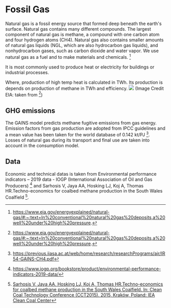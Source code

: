 # Fossil Gas

Natural gas is a fossil energy source that formed deep beneath the earth's surface. Natural gas contains many different compounds. The largest component of natural gas is methane, a compound with one carbon atom and four hydrogen atoms (CH4). Natural gas also contains smaller amounts of natural gas liquids (NGL, which are also hydrocarbon gas liquids), and nonhydrocarbon gases, such as carbon dioxide and water vapor. We use natural gas as a fuel and to make materials and chemicals. [^2]

It is most commonly used to produce heat or electricity for buildings or industrial processes.

Where, production of high temp heat is calculated in TWh. Its production is depends on production of methane in TWh and efficiency.
![](Industry_gaz.png)
(Image Credit EIA: taken from [^2])

## GHG emissions

The GAINS model predicts methane fugitive emissions from gas energy. Emission factors from gas production are adopted from IPCC guidelines and a mean value has been taken for the world database of 0.142 kt/PJ [^4]. Losses of natural gas during its transport and final use are taken into account in the consumption model.


## Data

Economic and technical datas is taken from Environmental performance indicators – 2019 data - IOGP (International Association of Oil and Gas Producers) [^1] and Sarhosis V, Jaya AA, Hosking LJ, Koj A, Thomas HR.Techno-economics for coalbed methane production in the South Wales Coalfield [^3].



[^1]: https://www.iogp.org/bookstore/product/environmental-performance-indicators-2019-data/

[^2]: https://www.eia.gov/energyexplained/natural-gas/#:~:text=In%20conventional%20natural%20gas%20deposits,a%20well%20under%20high%20pressure.

[^3]: [Sarhosis V, Jaya AA, Hosking LJ, Koj A, Thomas HR.Techno-economics for coalbed methane production in the South Wales Coalfield. In: Clean Coal
Technology Conference (CCT2015). 2015, Kraków, Poland: IEA Clean Coal
Center](https://eprint.ncl.ac.uk/file_store/production/219105/A20E5895-2DAF-4D6F-91DF-79776D756247.pdf)
[^4]: https://previous.iiasa.ac.at/web/home/research/researchPrograms/air/IR54-GAINS-CH4.pdf
[^5]: https://www.sciencedirect.com/topics/earth-and-planetary-sciences/combustion-temperature
[^6]: Efficiency, https://geospatial.blogs.com/geospatial/2010/01/energy-efficiency-of-fossil-fuel-power-generation.html#:~:text=The%20average%20efficiencies%20of%20power,up%20the%20stack%22%20as%20heat.

